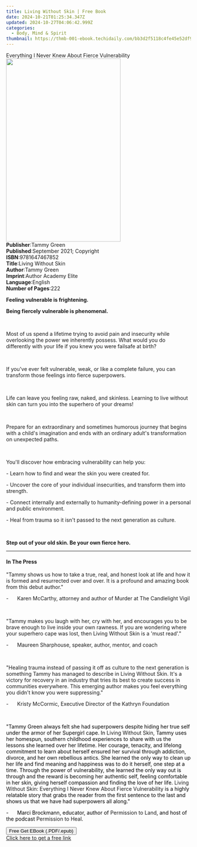 ```yaml
---
title: Living Without Skin | Free Book
date: 2024-10-21T01:25:34.347Z
updated: 2024-10-27T04:06:42.999Z
categories:
  - Body, Mind & Spirit
thumbnail: https://thmb-001-ebook.techidaily.com/bb3d2f5118c4fe45e52df9852ad8b0822571cf3814e2f62fb792bb0bafa5d9e8.jpg
---
```

<main id="book-container">
  <div class="flex flex-col">
    <div class="book-brief flex-1 py-6 px-4 sm:p-6 md:py-10 md:px-8">
      <!-- brief-->
      <div class="book-brief-main">
        Everything I Never Knew About Fierce Vulnerability
      </div>
    </div>
    <div
      class="book-meta-info flex-1 grid gap-4 col-start-1 col-end-3 row-start-1 sm:mb-6 sm:grid-cols-4 lg:gap-6 lg:col-start-2 lg:row-end-6 lg:row-span-6 lg:mb-0"
    >
      <div
        class="book-meta-info-left place-content-center mt-4 p-4 text-sm leading-6 col-start-2 col-span-2 dark:text-slate-400"
      >
        <img
          class="w-full h-500 object-cover rounded-lg sm:h-255 sm:col-span-2 lg:col-span-full"
          src="https://img-001-ebook.techidaily.com/eb2c6272bc037984aecb572a6cb0bec40d1046222b88b94275afd3fd9ed9ebac.jpg"
          alt=""
          width="312"
          height="500"
        />
      </div>
      <div
        class="book-meta-info-right mt-2 col-start-1 row-start-2 col-span-3 self-center"
      >
        <!-- meta data  -->
        <div class="flex flex-col px-4 md:px-8">
          <div class="flex-1">
            <strong>Publisher</strong>:<span class="px-2">Tammy Green</span>
          </div>
          <div class="flex-1">
            <strong>Published</strong>:<span class="px-2"
              >September 2021; Copyright</span
            >
          </div>
          <div class="flex-1">
            <strong>ISBN</strong>:<span class="px-2">9781647467852</span>
          </div>
          <div class="flex-1">
            <strong>Title</strong>:<span class="px-2">Living Without Skin</span>
          </div>
          <div class="flex-1">
            <strong>Author</strong>:<span class="px-2">Tammy Green</span>
          </div>
          <div class="flex-1">
            <strong>Imprint</strong>:<span class="px-2"
              >Author Academy Elite</span
            >
          </div>
          <div class="flex-1">
            <strong>Language</strong>:<span class="px-2">English</span>
          </div>
          <div class="flex-1">
            <strong>Number of Pages</strong>:<span class="px-2">222</span>
          </div>
        </div>
      </div>
    </div>
    <div class="book-description flex-1 py-6 px-4 sm:p-6 md:py-10 md:px-8">
      <div class="book-description-main">
        <div accordion-content="" id="description">
          <p><strong>Feeling vulnerable is frightening. </strong></p>
          <p><strong>Being fiercely vulnerable is phenomenal. </strong></p>
          <p>&nbsp;</p>
          <p>
            Most of us spend a lifetime trying to avoid pain and insecurity
            while overlooking the power we inherently possess. What would you do
            differently with your life if you knew you were failsafe at birth?
          </p>
          <p>&nbsp;</p>
          <p>
            If you've ever felt vulnerable, weak, or like a complete failure,
            you can transform those feelings into fierce superpowers.
          </p>
          <p>&nbsp;</p>
          <p>
            Life can leave you feeling raw, naked, and skinless. Learning to
            live without skin can turn you into the superhero of your dreams!
          </p>
          <p>&nbsp;</p>
          <p>
            Prepare for an extraordinary and sometimes humorous journey that
            begins with a child's imagination and ends with an ordinary adult's
            transformation on unexpected paths.&nbsp;
          </p>
          <p>&nbsp;</p>
          <p>You'll discover how embracing vulnerability can help you:</p>
          <p>- Learn how to find and wear the skin you were created for.</p>
          <p>
            - Uncover the core of your individual insecurities, and transform
            them into strength.
          </p>
          <p>
            - Connect internally and externally to humanity-defining power in a
            personal and public environment.
          </p>
          <p>
            - Heal from trauma so it isn't passed to the next generation as
            culture.
          </p>
          <p>&nbsp;</p>
          <p>
            <strong
              >Step out of your old skin. Be your own fierce hero.
            </strong>
          </p>
        </div>
        <div class="accordion-fader"></div>
      </div>
    </div>
    <div class="book-excerpts flex-1 py-6 px-4 sm:p-6 md:py-10 md:px-8">
      <!-- excerpts-->
      <div class="book-excerpts-main">
        <hr />
        <h4 class="placeholder placeholder-heading">
          <span>In The Press</span>
        </h4>
        <p></p>
        <p>
          "Tammy shows us how to take a true, real, and honest look at life and
          how it is formed and resurrected over and over. It is a profound and
          amazing book from this debut author."
        </p>
        <p>
          -&nbsp;&nbsp;&nbsp;&nbsp;&nbsp;&nbsp;Karen McCarthy, attorney and
          author of Murder at The Candlelight Vigil
        </p>
        <p>&nbsp;</p>
        <p>
          "Tammy makes you laugh with her, cry with her, and encourages you to
          be brave enough to live inside your own rawness. If you are wondering
          where your superhero cape was lost, then Living Without Skin is a
          'must read'."
        </p>
        <p>
          -&nbsp;&nbsp;&nbsp;&nbsp;&nbsp;&nbsp;Maureen Sharphouse, speaker,
          author, mentor, and coach
        </p>
        <p>&nbsp;</p>
        <p>
          "Healing trauma instead of passing it off as culture to the next
          generation is something Tammy has managed to describe in Living
          Without Skin. It's a victory for recovery in an industry that tries
          its best to create success in communities everywhere. This emerging
          author makes you feel everything you didn't know you were
          suppressing."
        </p>
        <p>
          -&nbsp;&nbsp;&nbsp;&nbsp;&nbsp;&nbsp;Kristy McCormic, Executive
          Director of the Kathryn Foundation
        </p>
        <p>&nbsp;</p>
        <p>
          <span style="color: rgba(0, 0, 0, 1)"
            >"Tammy Green always felt she had superpowers despite hiding her
            true self under the armor of her Supergirl cape. In </span
          >Living Without Skin<span style="color: rgba(0, 0, 0, 1)"
            >, Tammy uses her homespun, southern childhood experiences to share
            with us the lessons she learned over her lifetime. Her courage,
            tenacity, and lifelong commitment to learn about herself ensured her
            survival through addiction, divorce, and her own rebellious antics.
            She learned the only way to clean up her life and find meaning and
            happiness was to do it herself, one step at a time. Through the
            power of vulnerability, she learned the only way out is through and
            the reward is becoming her authentic self, feeling comfortable in
            her skin, giving herself compassion and finding the love of her
            life. </span
          >Living Without Skin: Everything I Never Knew About Fierce
          Vulnerability<span style="color: rgba(0, 0, 0, 1)">
            is a highly relatable story that grabs the reader from the first
            sentence to the last and shows us that we have had superpowers all
            along."</span
          >
        </p>
        <p>
          <span style="color: rgba(0, 0, 0, 1)"
            >-&nbsp;&nbsp;&nbsp;&nbsp;&nbsp;&nbsp;Marci Brockmann, educator,
            author of </span
          >Permission to Land<span style="color: rgba(0, 0, 0, 1)"
            >, and host of the podcast </span
          >Permission to Heal<span style="color: rgba(0, 0, 0, 1)">.</span>
        </p>
        <p></p>
      </div>
    </div>
    <div
      class="book-about-author flex-1 py-6 px-4 sm:p-6 md:py-10 md:px-8"
    ></div>
    <div class="book-free-get flex-1 py-6 px-4 sm:p-6 md:py-10 md:px-8">
      <button
        id="btn-free-get"
        class="bg-blue-500 hover:bg-blue-700 text-white font-bold py-2 px-4 rounded"
      >
        Free Get EBook (.PDF/.epub)
      </button>
      <div id="countdown-display" class="px-2 text-lg mt-2"></div>
      <a
        id="free-link"
        class="hidden bg-blue-500 hover:bg-blue-700 text-white font-bold py-2 px-4 rounded"
        href="https://www.ebooks.com/en-us/book/210324529/living-without-skin/tammy-green/"
        target="_blank"
        >Click here to get a free link</a
      >
    </div>
    <script>
      let countdownTime = 0;
      let countdownInterval = null;
      document
        .getElementById('btn-free-get')
        .addEventListener('click', startCountdown);
      function startCountdown() {
        countdownTime = new Date().getTime() + 60000 * 3;
        countdownInterval = setInterval(updateCountdown, 1000);
        document.getElementById('btn-free-get').disabled = true;
        document
          .getElementById('btn-free-get')
          .classList.add('bg-gray-500', 'cursor-not-allowed');
      }
      function updateCountdown() {
        let currentTime = new Date().getTime();
        let timeLeft = countdownTime - currentTime;
        let secondsLeft = Math.floor(timeLeft / 1000);
        document.getElementById('countdown-display').innerHTML =
          `Remaining time: ${secondsLeft} seconds.`;
        if (secondsLeft <= 0) {
          clearInterval(countdownInterval);
          document.getElementById('btn-free-get').classList.add('hidden');
          document.getElementById('free-link').classList.remove('hidden');
          document.getElementById('countdown-display').innerHTML = '';
        }
      }
    </script>
  </div>
</main>

<ins class="adsbygoogle"
      style="display:block"
      data-ad-client="ca-pub-7571918770474297"
      data-ad-slot="8358498916"
      data-ad-format="auto"
      data-full-width-responsive="true"></ins>
    